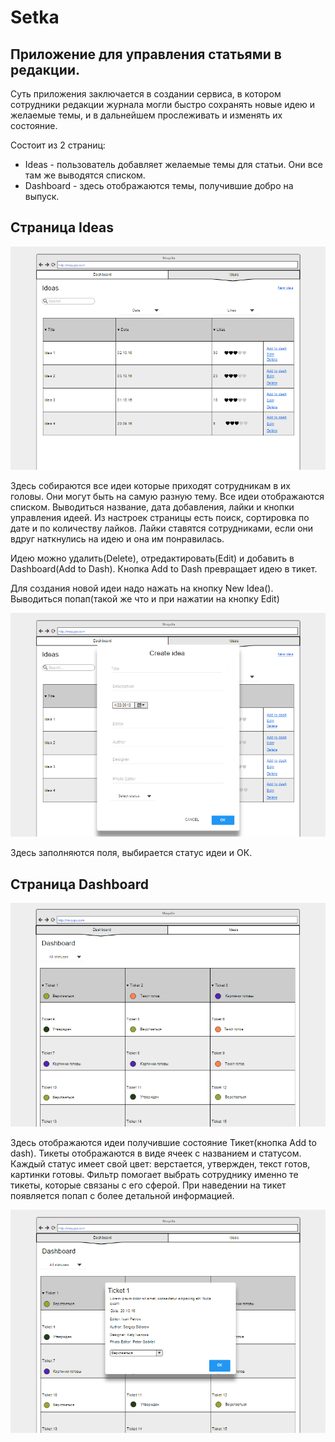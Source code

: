 # Setka
## Приложение для управления статьями в редакции.

Суть приложения заключается в создании сервиса, в котором сотрудники редакции журнала могли быстро сохранять новые идею и желаемые темы, и в дальнейшем прослеживать и изменять их состояние. 

Состоит из 2 страниц:

* Ideas - пользователь добавляет желаемые темы для статьи. Они все там же выводятся списком.
* Dashboard - здесь отображаются темы, получившие добро на выпуск.

## Страница Ideas
![Image of Yaktocat](Ideas.png)

Здесь собираются все идеи которые приходят сотрудникам в их головы. Они могут быть на самую разную тему. Все идеи отображаются списком.
Выводиться название, дата добавления, лайки и кнопки управления идеей.
Из настроек страницы есть поиск, сортировка по дате и по количеству лайков. Лайки ставятся сотрудниками, если они вдруг наткнулись на идею и она им понравилась.

Идею можно удалить(Delete), отредактировать(Edit) и добавить в Dashboard(Add to Dash). Кнопка Add to Dash превращает идею в тикет.

Для создания новой идеи надо нажать на кнопку New Idea(). Выводиться попап(такой же что и при нажатии на кнопку Edit)

![Image of Yaktocat](Ideas-popup.png)

Здесь заполняются поля, выбирается статус идеи и ОК.

## Страница Dashboard
![Image of Yaktocat](dashboard.png)

Здесь отображаются идеи получившие состояние Тикет(кнопка Add to dash). Тикеты отображаются в виде ячеек с названием и статусом.
Каждый статус имеет свой цвет: верстается, утвержден, текст готов, картинки готовы. Фильтр помогает выбрать сотруднику именно те тикеты, которые связаны с его сферой. При наведении на тикет появляется попап с более детальной информацией.

![Image of Yaktocat](dashboard-popup.png)
